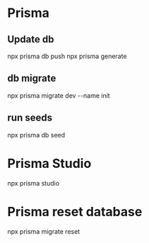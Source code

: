 # Prisma

## Update db

npx prisma db push
npx prisma generate

## db migrate

npx prisma migrate dev --name init

## run seeds

npx prisma db seed

# Prisma Studio

npx prisma studio

# Prisma reset database

npx prisma migrate reset
